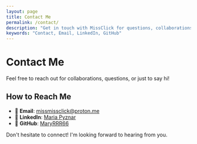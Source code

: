 ```yaml
---
layout: page
title: Contact Me
permalink: /contact/
description: "Get in touch with MissClick for questions, collaborations, or just to say hi!"
keywords: "Contact, Email, LinkedIn, GitHub"
---
```


# Contact Me

Feel free to reach out for collaborations, questions, or just to say hi!

## How to Reach Me

- 📧 **Email**: [missmissclick@proton.me](mailto:missmissclick@proton.me)
- 💼 **LinkedIn**: [Maria Pyznar](https://www.linkedin.com/in/maria-pyznar-b7b785259/)
- 🐙 **GitHub**: [MaryRRR66](https://github.com/MaryRRR66)

Don't hesitate to connect! I'm looking forward to hearing from you.